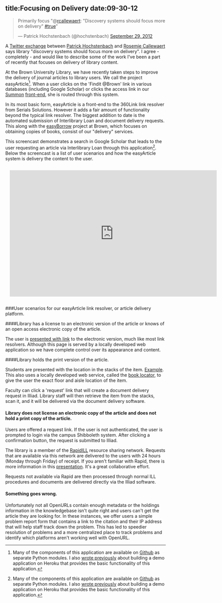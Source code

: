 title:Focusing on Delivery
date:09-30-12
----

<blockquote class="twitter-tweet tw-align-center"><p>Primarily focus "@<a href="https://twitter.com/rcallewaert">rcallewaert</a>: "Discovery systems should focus more on delivery" <a href="https://twitter.com/search/%23true">#true</a>”</p>&mdash; Patrick Hochstenbach (@hochstenbach) <a href="https://twitter.com/hochstenbach/status/251929102024597504" data-datetime="2012-09-29T06:19:13+00:00">September 29, 2012</a></blockquote>
<script src="http://platform.twitter.com/widgets.js" charset="utf-8"></script>

A [Twitter exchange](https://twitter.com/hochstenbach/status/251929102024597504) between [Patrick Hochstenbach](https://twitter.com/intent/user?screen_name=hochstenbach) and [Rosemie Callewaert
](https://twitter.com/rcallewaert) says library "discovery systems should focus more on delivery".  I agree - completely - and would like to describe some of the work I've been a part of recently that focuses on delivery of library content. 

At the Brown University Library, we have recently taken steps to improve the delivery of journal articles to library users.  We call the project easyArticle[^code].  When a user clicks on the 'Findit @Brown' link in various databases (including Google Scholar) or clicks the access link in our [Summon](http://www.serialssolutions.com/en/services/summon/) [front-end](http://library.brown.edu/find/Summon/Search?lookfor=learning+to+use+word+processors&type=AllFields&filter[]=holdingsOnly%3A%22false%22&view=list), she is routed through this system.  

In its most basic form, easyArticle is a front-end to the 360Link link resolver from Serials Solutions.  However it adds a fair amount of functionality beyond the typical link resolver.  The biggest addition to date is the automated submission of Interlibrary Loan and document delivery requests.  This along with the [easyBorrow](http://library.brown.edu/its/software/easyborrow/) project at Brown, which focuses on obtaining copies of books, consist of our "delivery" services.  

[^code]: Many of the components of this application are available on [Github](https://github.com/lawlesst) as separate Python modules.  I also [wrote previously](http://lawlesst.github.com/notebook/heroku360link.html) about building a demo application on Heroku that provides the basic functionality of this application. 

This screencast demonstrates a search in Google Scholar that leads to the user requesting an article via Interlibrary Loan through this application[^code].  Below the screencast is a list of user scenarios and how the easyArticle system is delivery the content to the user.    
<div style="width: 700px; margin: 1em; margin-left:auto; margin-right:auto; padding:1em;">
<iframe src="http://www.screenr.com/embed/B1a8" width="650" height="396" frameborder="0"></iframe>
</div>

###User scenarios for our easyArticle link resolver, or article delivery platform.

####Library has a license to an electronic version of the article or knows of an open access electronic copy of the article.

The user is [presented with link](http://library.brown.edu/easyarticle/get/eaB/) to the electronic version, much like most link resolvers.  Although this page is served by a locally developed web application so we have complete control over its appearance and content.  

####Library holds the print version of the article.

Students are presented with the location in the stacks of the item.  [Example](http://library.brown.edu/easyarticle/get/eaC/). This also uses a locally developed web service, called the [book locator](https://bitbucket.org/bul/book-locator), to give the user the exact floor and aisle location of the item.

Faculty can click a 'request' link that will create a document delivery request in Illiad.  Library staff will then retrieve the item from the stacks, scan it, and it will be delivered via the document delivery software. 

#### Library does not license an electronic copy of the article and does not hold a print copy of the article.

Users are offered a request link.  If the user is not authenticated, the user is prompted to login via the campus Shibboleth system.  After clicking a confirmation button, the request is submitted to Illiad.  

The library is a member of the [RapidILL](http://rapid2.library.colostate.edu/Public/AboutRapid) resource sharing network.  Requests that are available via this network are delivered to the users with 24 hours (Monday through Friday) of receipt.  If you aren't familiar with Rapid, there is more information in this [presentation](http://www.ilds2011.org/presentations/Delaney_RapidILL_ILDS2011_2011-09-19.pdf).  It's a great collaborative effort.  

Requests not available via Rapid are then processed through normal ILL procedures and documents are delivered directly via the Illiad software.  

#### Something goes wrong.

Unfortunately not all OpenURLs contain enough metadata or the holdings information in the knowledgebase isn't quite right and users can't get the article they are looking for.  In these instances, we offer users a simple problem report form that contains a link to the citation and their IP address that will help staff track down the problem.  This has led to speedier resolution of problems and a more centralized place to track problems and identify which platforms aren't working well with OpenURL.  

